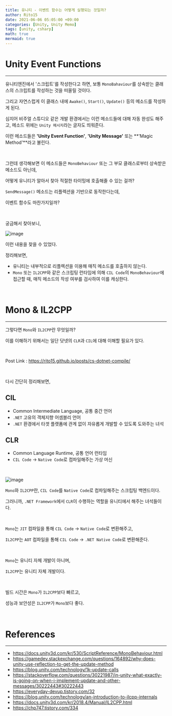 ```yaml
---
title: 유니티 - 이벤트 함수는 어떻게 실행되는 것일까?
author: Rito15
date: 2021-06-06 05:05:00 +09:00
categories: [Unity, Unity Memo]
tags: [unity, csharp]
math: true
mermaid: true
---
```


# Unity Event Functions
---

유니티엔진에서 '스크립트'를 작성한다고 하면, 보통 `MonoBahaviour`를 상속받는 클래스의 스크립트를 작성하는 것을 떠올릴 것이다.

그리고 자연스럽게 이 클래스 내에 `Awake()`, `Start()`, `Update()` 등의 메소드를 작성하게 된다.

심지어 비주얼 스튜디오 같은 개발 환경에서는 이런 메소드들에 대해 자동 완성도 해주고, 메소드 위에는 `Unity 메시지`라는 글자도 띄워준다.

이런 메소드들은 **'Unity Event Function'**, **'Unity Message'** 또는 **'Magic Method'**라고 불린다.

<br>

그런데 생각해보면 이 메소드들은 `MonoBehaviour` 또는 그 부모 클래스로부터 상속받은 메소드도 아닌데,

어떻게 유니티가 알아서 찾아 적절한 타이밍에 호출해줄 수 있는 걸까?

`SendMessage()` 메소드는 리플렉션을 기반으로 동작한다는데,

이벤트 함수도 마찬가지일까?

<br>

궁금해서 찾아보니,

![image](https://user-images.githubusercontent.com/42164422/120898406-aeb49980-c665-11eb-8b92-34ff97c068ff.png)

이런 내용을 찾을 수 있었다.

정리해보면,

- 유니티는 내부적으로 리플렉션을 이용해 매직 메소드를 호출하지 않는다.
- `Mono` 또는 `IL2CPP`와 같은 스크립팅 런타임에 의해 `CIL Code`의 `MonoBehaviour`에 접근할 때, 매직 메소드의 작성 여부를 검사하여 이를 캐싱한다.

<br>

# Mono & IL2CPP
---

그렇다면 `Mono`와 `IL2CPP`란 무엇일까?

이를 이해하기 위해서는 일단 닷넷의 `CLR`과 `CIL`에 대해 이해할 필요가 있다.

<br>

Post Link : <https://rito15.github.io/posts/cs-dotnet-compile/>

<br>

다시 간단히 정리해보면,

## **CIL**
 - Common Intermediate Language, 공통 중간 언어
 - `.NET` 고유의 객체지향 어셈블리 언어
 - `.NET` 환경에서 타겟 플랫폼에 관계 없이 자유롭게 개발할 수 있도록 도와주는 녀석

## **CLR**
 - Common Language Runtime, 공통 언어 런타임
 - `CIL Code` -> `Native Code`로 컴파일해주는 가상 머신

<br>

![image](https://user-images.githubusercontent.com/42164422/120903808-42e12980-c683-11eb-8a6f-aeec25db5598.png)

`Mono`와 `IL2CPP`란, `CIL Code`를 `Native Code`로 컴파일해주는 스크립팅 백엔드이다.

그러니까, `.NET Framework`에서 `CLR`이 수행하는 역할을 유니티에서 해주는 녀석들이다.

<br>

`Mono`는 `JIT` 컴파일을 통해 `CIL Code` -> `Native Code`로 변환해주고,

`IL2CPP`는 `AOT` 컴파일을 통해 `CIL Code` -> `.NET Native Code`로 변환해준다.

<br>

`Mono`는 유니티 자체 개발이 아니며,

`IL2CPP`는 유니티 자체 개발이다.

<br>

빌드 시간은 `Mono`가 `IL2CPP`보다 빠르고,

성능과 보안성은 `IL2CPP`가 `Mono`보다 좋다.


<br>

# References
---
- <https://docs.unity3d.com/kr/530/ScriptReference/MonoBehaviour.html>
- <https://gamedev.stackexchange.com/questions/164892/why-does-unity-use-reflection-to-get-the-update-method>
- <https://blog.unity.com/technology/1k-update-calls>
- <https://stackoverflow.com/questions/30221987/in-unity-what-exactly-is-going-on-when-i-implement-update-and-other-messages/30222443#30222443>
- <https://everyday-devup.tistory.com/32>
- <https://blog.unity.com/technology/an-introduction-to-ilcpp-internals>
- <https://docs.unity3d.com/kr/2018.4/Manual/IL2CPP.html>
- <https://chp747.tistory.com/334>